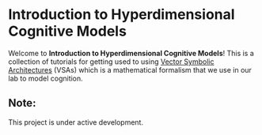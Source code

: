 # Introduction to Hyperdimensional Cognitive Models

Welcome to **Introduction to Hyperdimensional Cognitive Models**! This is a 
collection of tutorials for getting used to using
[Vector Symbolic Architectures](https://www.hd-computing.com/) (VSAs)
which is a mathematical formalism that we use in our lab to model cognition.

## Note:

This project is under active development.

